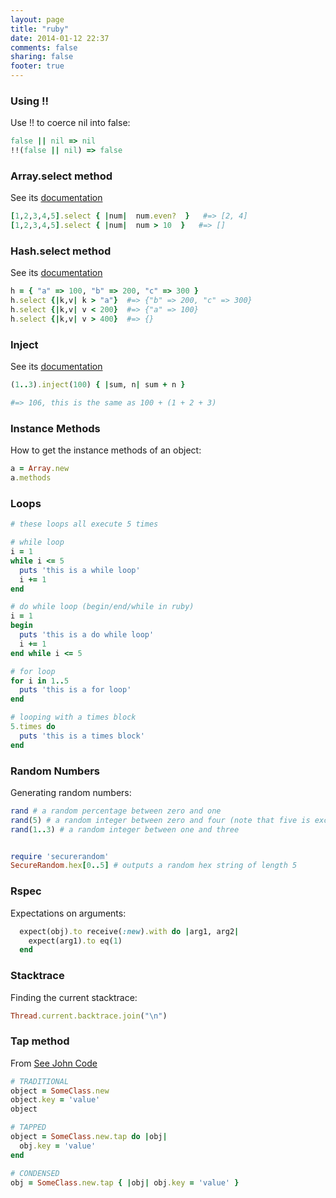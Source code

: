 ```yaml
---
layout: page
title: "ruby"
date: 2014-01-12 22:37
comments: false
sharing: false
footer: true
---
```


### Using !!
Use !! to coerce nil into false:
``` ruby
false || nil => nil
!!(false || nil) => false
```

### Array.select method
See its [documentation](http://www.ruby-doc.org/core-2.1.1/Array.html#method-i-select)
``` ruby
[1,2,3,4,5].select { |num|  num.even?  }   #=> [2, 4]
[1,2,3,4,5].select { |num|  num > 10  }   #=> []
```

### Hash.select method
See its [documentation](http://www.ruby-doc.org/core-2.1.0/Hash.html#method-i-select)
``` ruby
h = { "a" => 100, "b" => 200, "c" => 300 }
h.select {|k,v| k > "a"}  #=> {"b" => 200, "c" => 300}
h.select {|k,v| v < 200}  #=> {"a" => 100}
h.select {|k,v| v > 400}  #=> {}
```

### Inject
See its [documentation](http://ruby-doc.org/core-2.1.0/Enumerable.html#method-i-inject)
``` ruby
(1..3).inject(100) { |sum, n| sum + n }

#=> 106, this is the same as 100 + (1 + 2 + 3)
```

### Instance Methods
How to get the instance methods of an object:
``` ruby
a = Array.new
a.methods
```

### Loops
``` ruby
# these loops all execute 5 times

# while loop
i = 1
while i <= 5
  puts 'this is a while loop'
  i += 1
end

# do while loop (begin/end/while in ruby)
i = 1
begin
  puts 'this is a do while loop'
  i += 1
end while i <= 5

# for loop
for i in 1..5
  puts 'this is a for loop'
end

# looping with a times block
5.times do
  puts 'this is a times block'
end
```

### Random Numbers
Generating random numbers:
``` ruby
rand # a random percentage between zero and one
rand(5) # a random integer between zero and four (note that five is excluded)
rand(1..3) # a random integer between one and three


require 'securerandom'
SecureRandom.hex[0..5] # outputs a random hex string of length 5
```

### Rspec
Expectations on arguments:
``` ruby
  expect(obj).to receive(:new).with do |arg1, arg2|
    expect(arg1).to eq(1)
  end
```

### Stacktrace
Finding the current stacktrace:
``` ruby
Thread.current.backtrace.join("\n")
```

### Tap method
From [See John Code](http://www.seejohncode.com/2012/01/02/ruby-tap-that/)
``` ruby
# TRADITIONAL
object = SomeClass.new
object.key = 'value'
object

# TAPPED
object = SomeClass.new.tap do |obj|
  obj.key = 'value'
end

# CONDENSED
obj = SomeClass.new.tap { |obj| obj.key = 'value' }
```
